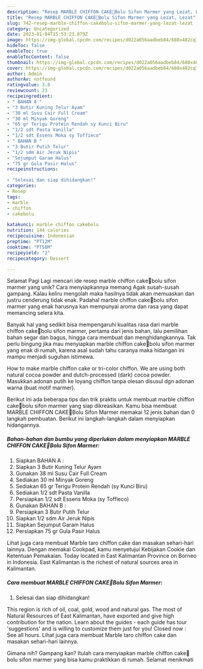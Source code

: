 ```yaml
---
description: "Resep MARBLE CHIFFON CAKE🍃Bolu Sifon Marmer yang Lezat, Lezat"
title: "Resep MARBLE CHIFFON CAKE🍃Bolu Sifon Marmer yang Lezat, Lezat"
slug: 742-resep-marble-chiffon-cakebolu-sifon-marmer-yang-lezat-lezat
category: Uncategorized
date: 2023-01-04T15:53:23.879Z
image: https://img-global.cpcdn.com/recipes/d022a056aadbeb84/680x482cq70/marble-chiffon-cakebolu-sifon-marmer-foto-resep-utama.jpg
hideToc: false
enableToc: true
enableTocContent: false
thumbnail: https://img-global.cpcdn.com/recipes/d022a056aadbeb84/680x482cq70/marble-chiffon-cakebolu-sifon-marmer-foto-resep-utama.jpg
cover: https://img-global.cpcdn.com/recipes/d022a056aadbeb84/680x482cq70/marble-chiffon-cakebolu-sifon-marmer-foto-resep-utama.jpg
author: Admin
authorAv: notfound
ratingvalue: 3.8
reviewcount: 23
recipeingredient:
- " BAHAN A "
- "3 Butir Kuning Telur Ayam"
- "38 ml Susu Cair Full Cream"
- "30 ml Minyak Goreng"
- "65 gr Terigu Protein Rendah sy Kunci Biru"
- "1/2 sdt Pasta Vanilla"
- "1/2 sdt Essens Moka sy Toffieco"
- " BAHAN B "
- "3 Butir Putih Telur"
- "1/2 sdm Air Jeruk Nipis"
- "Sejumput Garam Halus"
- "75 gr Gula Pasir Halus"
recipeinstructions:

- "Selesai dan siap dihidangkan!"
categories:
- Resep
tags:
- marble
- chiffon
- cakebolu

katakunci: marble chiffon cakebolu 
nutrition: 144 calories
recipecuisine: Indonesian
preptime: "PT12M"
cooktime: "PT58M"
recipeyield: "2"
recipecategory: Dessert

---
```



Selamat Pagi Lagi mencari ide resep marble chiffon cake🍃bolu sifon marmer yang unik? Cara menyiapkannya memang Agak susah-susah gampang. Kalau keliru mengolah maka hasilnya tidak akan memuaskan dan justru cenderung tidak enak. Padahal marble chiffon cake🍃bolu sifon marmer yang enak harusnya kan mempunyai aroma dan rasa yang dapat memancing selera kita.


Banyak hal yang sedikit bisa mempengaruhi kualitas rasa dari marble chiffon cake🍃bolu sifon marmer, pertama dari jenis bahan, lalu pemilihan bahan segar dan bagus, hingga cara membuat dan menghidangkannya. Tak perlu bingung jika mau menyiapkan marble chiffon cake🍃bolu sifon marmer yang enak di rumah, karena asal sudah tahu caranya maka hidangan ini mampu menjadi suguhan istimewa.

How to make marble chiffon cake or tri-color chiffon. We are using both natural cocoa powder and dutch-processed (dark) cocoa powder. Masukkan adonan putih ke loyang chiffon tanpa olesan disusul dgn adonan warna (buat motif marmer).


Berikut ini ada beberapa tips dan trik praktis untuk membuat marble chiffon cake🍃bolu sifon marmer yang siap dikreasikan. Kamu bisa membuat MARBLE CHIFFON CAKE🍃Bolu Sifon Marmer memakai 12 jenis bahan dan 0 langkah pembuatan. Berikut ini langkah-langkah dalam menyiapkan hidangannya.

<!--inarticleads1-->

##### Bahan-bahan dan bumbu yang diperlukan dalam menyiapkan MARBLE CHIFFON CAKE🍃Bolu Sifon Marmer:

1. Siapkan  BAHAN A :
1. Siapkan 3 Butir Kuning Telur Ayam
1. Gunakan 38 ml Susu Cair Full Cream
1. Sediakan 30 ml Minyak Goreng
1. Sediakan 65 gr Terigu Protein Rendah (sy Kunci Biru)
1. Sediakan 1/2 sdt Pasta Vanilla
1. Persiapkan 1/2 sdt Essens Moka (sy Toffieco)
1. Gunakan  BAHAN B :
1. Persiapkan 3 Butir Putih Telur
1. Siapkan 1/2 sdm Air Jeruk Nipis
1. Siapkan Sejumput Garam Halus
1. Persiapkan 75 gr Gula Pasir Halus


Lihat juga cara membuat Marble taro chiffon cake dan masakan sehari-hari lainnya. Dengan memakai Cookpad, kamu menyetujui Kebijakan Cookie dan Ketentuan Pemakaian. Today located in East Kalimantan Province on Borneo in Indonesia. East Kalimantan is the richest of natural sources area in Kalimantan. 

<!--inarticleads2-->

##### Cara membuat MARBLE CHIFFON CAKE🍃Bolu Sifon Marmer:


1. Selesai dan siap dihidangkan!

This region is rich of oil, coal, gold, wood and natural gas. The most of Natural Resources of East Kalimantan, have exported and give high contribution for the nation. Learn about the guides - each guide has tour &#39;suggestions&#39; and is willing to customize them just for you! Closed now : See all hours. Lihat juga cara membuat Marble taro chiffon cake dan masakan sehari-hari lainnya. 

Gimana nih? Gampang kan? Itulah cara menyiapkan marble chiffon cake🍃bolu sifon marmer yang bisa kamu praktikkan di rumah. Selamat menikmati
